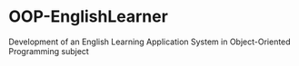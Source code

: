 # OOP-EnglishLearner
Development of an English Learning Application System in Object-Oriented Programming subject
